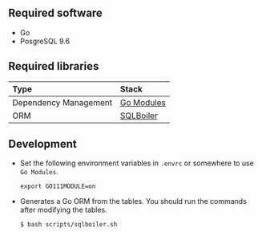 ## Required software

* Go
* PosgreSQL 9.6

## Required libraries

| Type | Stack |
| :----- | :------- |
| Dependency Management | [Go Modules](https://github.com/golang/go/wiki/Modules) |
| ORM | [SQLBoiler](https://github.com/volatiletech/sqlboiler) |

## Development
* Set the following environment variables in `.envrc` or somewhere to use `Go Modules`.
  ```
  export GO111MODULE=on
  ```

* Generates a Go ORM from the tables. You should run the commands after modifying the tables.
  ```
  $ bash scripts/sqlboiler.sh
  ```